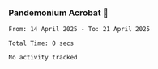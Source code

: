 ### Pandemonium Acrobat 🤸

<!--START_SECTION:waka-->

```all_time
From: 14 April 2025 - To: 21 April 2025

Total Time: 0 secs

No activity tracked
```

<!--END_SECTION:waka-->
